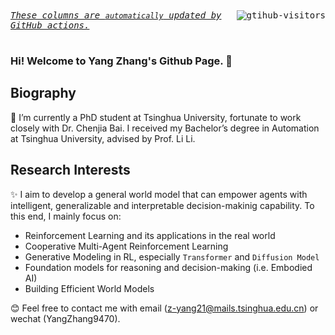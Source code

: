 <div>
    <kbd align="center" valign="center">
        <a href="https://github.com/ChunmingHe">
            <img align="right" src="https://komarev.com/ghpvc/?username=ChunmingHe&label=Visitors&color=red&style=flat&logo=github" alt="gtihub-visitors" />
        </a>
        <u><i>These columns are <code>automatically</code> updated by <a hrerf="https://github.com/features/actions">GitHub actions</a>.</i></u> &ensp;&emsp;&nbsp;&nbsp;&nbsp;&nbsp;&nbsp;&nbsp;&nbsp;&nbsp;&nbsp;&nbsp;&nbsp;&nbsp;&nbsp;&nbsp;&nbsp;&nbsp;&nbsp;&nbsp;&nbsp;&nbsp;&nbsp;&nbsp;&nbsp;&nbsp;&nbsp;&nbsp;&nbsp;&nbsp;&nbsp;&nbsp;&nbsp;&nbsp;&nbsp;&nbsp;&nbsp;&nbsp;&nbsp;&nbsp;&nbsp;&nbsp;&nbsp;&nbsp;&nbsp;&nbsp;&nbsp;&nbsp;
    </kbd>
</div>

### Hi! Welcome to Yang Zhang's Github Page. 👋
## Biography
🔭 I’m currently a PhD student at Tsinghua University, fortunate to work closely with Dr. Chenjia Bai. I received my Bachelor’s degree in Automation at Tsinghua University, advised by Prof. Li Li.
## Research Interests
✨ I aim to develop a general world model that can empower agents with intelligent, generalizable and interpretable decision-makinig capability. To this end, I mainly focus on:
- Reinforcement Learning and its applications in the real world
- Cooperative Multi-Agent Reinforcement Learning
- Generative Modeling in RL, especially `Transformer` and `Diffusion Model`
- Foundation models for reasoning and decision-making (i.e. Embodied AI)
- Building Efficient World Models

😊 Feel free to contact me with email (z-yang21@mails.tsinghua.edu.cn) or wechat (YangZhang9470).

<!--
**breez3young/breez3young** is a ✨ _special_ ✨ repository because its `README.md` (this file) appears on your GitHub profile.

Here are some ideas to get you started:

- 🔭 I’m currently working on ...
- 🌱 I’m currently learning ...
- 👯 I’m looking to collaborate on ...
- 🤔 I’m looking for help with ...
- 💬 Ask me about ...
- 📫 How to reach me: ...
- 😄 Pronouns: ...
- ⚡ Fun fact: ...
-->
